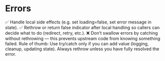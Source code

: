 # Errors
✅ Handle local side effects (e.g. set loading=false, set error message in state).
✅ Rethrow or return false indicator after local handling so callers can decide what to do (redirect, retry, etc.).
❌ Don’t swallow errors by catching without rethrowing — this prevents upstream code from knowing something failed.
Rule of thumb: Use try/catch only if you can add value (logging, cleanup, updating state). Always rethrow unless you have fully resolved the error.